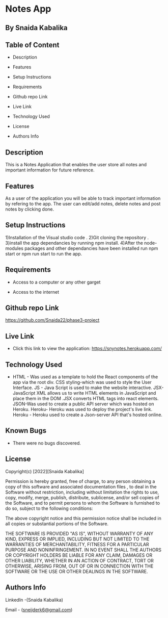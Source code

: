 # Notes App
## By Snaida Kabalika

## Table of Content
- Description

- Features

- Setup Instructions

- Requirements

- Github repo Link

- Live Link

- Technology Used

- License

- Authors Info

## Description
This is a Notes Application that enables the user store all notes and important information for future reference. 

## Features
As a user of the application you will be able to track important information by refering to the app. The user can edit/add notes, delete notes and post notes by clicking done.

## Setup Instructions
1)Installation of the Visual studio code . 2)Git cloning the repository . 3)install the app dependancies by running npm install. 4)After the node-modules packages and other dependancies have been installed run npm start or npm run start to run the app.

## Requirements
* Access to a computer or any other garget

* Access to the internet

## Github repo Link
https://github.com/Snaida22/phase3-project

## Live Link
- Click this link to view the application: https://snynotes.herokuapp.com/

## Technology Used
* HTML - Was used as a template to hold the React components of the app via the root div. CSS styling-which was used to style the User Interface. JS - Java Script is used to make the website interactive. JSX- JavaScript XML allows us to write HTML elements in JavaScript and place them in the DOM .JSX converts HTML tags into react elements. JSON-Was used to create a public API server which was hosted on Heroku. Heroku- Heroku was used to deploy the project's live link. Heroku - Heroku used to create a Json-server API that's hosted online.

## Known Bugs
* There were no bugs discovered.

## License
Copyright(c) [2022][Snaida Kabalika]

Permission is hereby granted, free of charge, to any person obtaining a copy of this software and associated documentation files , to deal in the Software without restriction, including without limitation the rights to use, copy, modify, merge, publish, distribute, sublicense, and/or sell copies of the Software, and to permit persons to whom the Software is furnished to do so, subject to the following conditions:

The above copyright notice and this permission notice shall be included in all copies or substantial portions of the Software.

THE SOFTWARE IS PROVIDED "AS IS", WITHOUT WARRANTY OF ANY KIND, EXPRESS OR IMPLIED, INCLUDING BUT NOT LIMITED TO THE WARRANTIES OF MERCHANTABILITY, FITNESS FOR A PARTICULAR PURPOSE AND NONINFRINGEMENT. IN NO EVENT SHALL THE AUTHORS OR COPYRIGHT HOLDERS BE LIABLE FOR ANY CLAIM, DAMAGES OR OTHER LIABILITY, WHETHER IN AN ACTION OF CONTRACT, TORT OR OTHERWISE, ARISING FROM, OUT OF OR IN CONNECTION WITH THE SOFTWARE OR THE USE OR OTHER DEALINGS IN THE SOFTWARE.

## Authors Info
LinkedIn -(Snaida Kabalika)

Email - (sneijderk6@gmail.com)